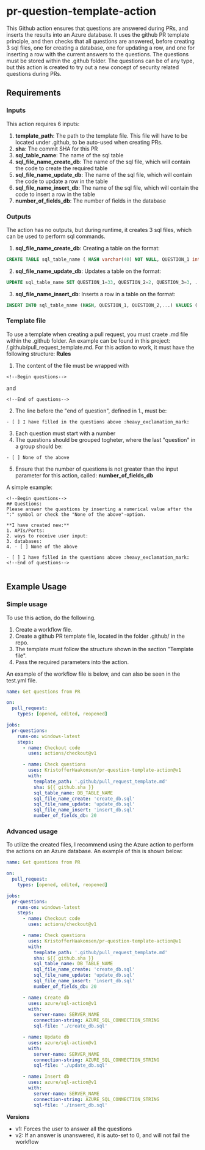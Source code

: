 # pr-question-template-action

This Github action ensures that questions are answered during PRs, and inserts the results into an Azure database. It uses the github PR template principle, and then checks that all questions are answered, before creating 3 sql files, one for creating a database, one for updating a row, and one for inserting a row with the current answers to the questions. The questions must be stored within the .github folder. The questions can be of any type, but this action is created to try out a new concept of security related questions during PRs.

## Requirements

### Inputs

This action requires 6 inputs:

1. **template_path**: The path to the template file. This file will have to be located under .github, to be auto-used when creating PRs.
2. **sha**: The commit SHA for this PR
3. **sql_table_name**: The name of the sql table
4. **sql_file_name_create_db**: The name of the sql file, which will contain the code to create the required table
5. **sql_file_name_update_db**: The name of the sql file, which will contain the code to update a row in the table
6. **sql_file_name_insert_db**: The name of the sql file, which will contain the code to insert a row in the table
7. **number_of_fields_db**: The number of fields in the database

### Outputs

The action has no outputs, but during runtime, it creates 3 sql files, which can be used to perform sql commands.

1. **sql_file_name_create_db**: Creating a table on the format:

```sql
CREATE TABLE sql_table_name ( HASH varchar(40) NOT NULL, QUESTION_1 int, QUESTION_2 int, .... created_at DATETIME DEFAULT CURRENT_TIMESTAMP, PRIMARY KEY (HASH));
```

2. **sql_file_name_update_db**: Updates a table on the format:

```sql
UPDATE sql_table_name SET QUESTION_1=33, QUESTION_2=2, QUESTION_3=3, ... WHERE HASH='hsdughsdhgoshdghsdihgisdg';
```

3. **sql_file_name_insert_db**: Inserts a row in a table on the format:

```sql
INSERT INTO sql_table_name (HASH, QUESTION_1, QUESTION_2,...) VALUES ( 'hsdughsdhgoshdghsdihgisdg', 33, 2, ...);
```


### Template file
To use a template when creating a pull request, you must craete .md file within the .github folder. An example can be found in this project: /.github/pull_request_template.md. For this action to work, it must have the following structure:
**Rules**
1. The content of the file must be wrapped with
```
<!--Begin questions-->
```
and 
```
<!--End of questions-->
```

2. The line before the "end of question", defined in 1., must be:
```
- [ ] I have filled in the questions above :heavy_exclamation_mark:
```

3. Each question must start with a number
4. The questions should be grouped togheter, where the last "question" in  a group should be:
```
- [ ] None of the above
```
5. Ensure that the number of questions is not greater than the input parameter for this action, called: **number_of_fields_db**


A simple example:
```
<!--Begin questions-->
## Questions:
Please answer the questions by inserting a numerical value after the ":" symbol or check the "None of the above"-option.

**I have created new:**
1. APIs/Ports:
2. ways to receive user input:
3. databases:
4. - [ ] None of the above

- [ ] I have filled in the questions above :heavy_exclamation_mark:
<!--End of questions-->


```

## Example Usage

### Simple usage
To use this action, do the following.
1. Create a workflow file.
2. Create a github PR template file, located in the folder .github/ in the repo.
3. The template must follow the structure shown in the section "Template file".
4. Pass the required parameters into the action.

An example of the workflow file is below, and can also be seen in the test.yml file.

```yaml
name: Get questions from PR

on:
  pull_request:
    types: [opened, edited, reopened]

jobs:
  pr-questions:
    runs-on: windows-latest
    steps:
      - name: Checkout code
        uses: actions/checkout@v1

      - name: Check questions
        uses: KristofferHaakonsen/pr-question-template-action@v1
        with:
          template_path: '.github/pull_request_template.md'
          sha: ${{ github.sha }}
          sql_table_name: DB_TABLE_NAME
          sql_file_name_create: 'create_db.sql'
          sql_file_name_update: 'update_db.sql'
          sql_file_name_insert: 'insert_db.sql'
          number_of_fields_db: 20

```

### Advanced usage
To utilize the created files, I recommend using the Azure action to perform the actions on an Azure database. An example of this is shown below:
```yaml
name: Get questions from PR

on:
  pull_request:
    types: [opened, edited, reopened]

jobs:
  pr-questions:
    runs-on: windows-latest
    steps:
      - name: Checkout code
        uses: actions/checkout@v1

      - name: Check questions
        uses: KristofferHaakonsen/pr-question-template-action@v1
        with:
          template_path: '.github/pull_request_template.md'
          sha: ${{ github.sha }}
          sql_table_name: DB_TABLE_NAME
          sql_file_name_create: 'create_db.sql'
          sql_file_name_update: 'update_db.sql'
          sql_file_name_insert: 'insert_db.sql'
          number_of_fields_db: 20

      - name: Create db
        uses: azure/sql-action@v1
        with:
          server-name: SERVER_NAME
          connection-string: AZURE_SQL_CONNECTION_STRING
          sql-file: './create_db.sql'

      - name: Update db
        uses: azure/sql-action@v1
        with:
          server-name: SERVER_NAME
          connection-string: AZURE_SQL_CONNECTION_STRING
          sql-file: './update_db.sql'

      - name: Insert db
        uses: azure/sql-action@v1
        with:
          server-name: SERVER_NAME
          connection-string: AZURE_SQL_CONNECTION_STRING
          sql-file: './insert_db.sql'
```


**Versions**
- v1: Forces the user to answer all the questions
- v2: If an answer is unanswered, it is auto-set to 0, and will not fail the workflow
